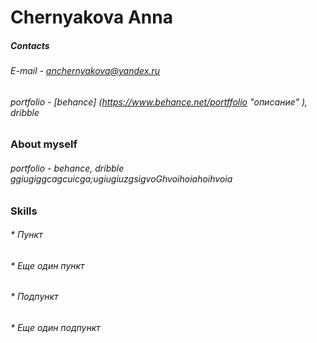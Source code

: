 # Chernyakova Anna
##### Contacts
###### E-mail - anchernyakova@yandex.ru
###### portfolio - [behance] (https://www.behance.net/portffolio "описание" ), dribble
### About myself
###### portfolio - behance, dribble ggiugiggcagcuicga;ugiugiuzgsigvoGhvoihoiahoihvoia


### Skills
###### * Пункт
###### * Еще один пункт
######  * Подпункт
######  * Еще один подпункт

